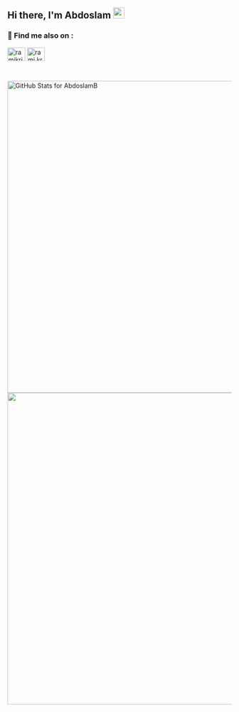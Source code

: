 ## Hi there, I'm Abdoslam <img src="https://media.giphy.com/media/hvRJCLFzcasrR4ia7z/giphy.gif" width="25">

### 🔗  Find me also on :
<p align="left">
<a href="https://www.linkedin.com/in/abdoslambaabbad/" target="blank"><img align="center" src="https://raw.githubusercontent.com/rahuldkjain/github-profile-readme-generator/master/src/images/icons/Social/linked-in-alt.svg" alt="ramikrispin" height="30" width="40" /></a>
<a href="https://www.instagram.com/abdoslambaabbad/" target="blank"><img align="center" src="https://raw.githubusercontent.com/rahuldkjain/github-profile-readme-generator/master/src/images/icons/Social/instagram.svg" alt="rami.krispin" height="30" width="40" /></a>
  
&nbsp;
<!-- github-readme-streak-stats-themes -->
<p align="left">
  
<img src="https://github-readme-stats.vercel.app/api?username=AbdoslamB&show_icons=true&include_all_commits=true&count_private=true&theme=blue-green&layout=compact" alt="GitHub Stats for AbdoslamB" width="700">

<img src="https://github-readme-streak-stats.herokuapp.com?user=AbdoslamB&theme=blue-green" width="700">
  
</p>
